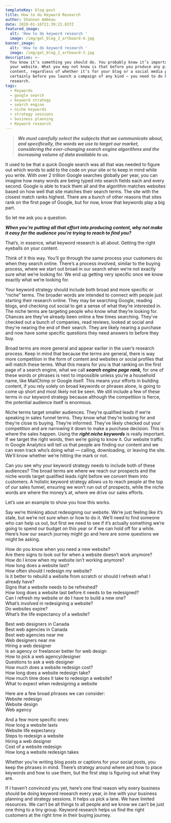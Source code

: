 ```yaml
---
templateKey: blog-post
title: How to do Keyword Research
author: Shannon Ambeau
date: 2020-01-16T21:39:21.837Z
featured_image:
  alt: 'How to do keyword research '
  image: /img/gel_blog_2_artboard-4.jpg
banner_image:
  alt: 'How to do keyword research '
  image: /img/gel_blog_2_artboard-3.jpg
description: >-
  You know it’s something you should do. You probably know it’s important for
  your website. What you may not know is that before you produce any piece of
  content, regardless of whether it’s for your blog or a social media post and
  certainly before you launch a campaign of any kind — you need to do keyword
  research.
tags:
  - Keywords
  - google search
  - keyword strategy
  - search engine
  - niche keywords
  - strategy sessions
  - business planning
  - Keyword research
---
```

> _**We must carefully select the subjects that we communicate about, and specifically, the words we use to target our market, considering the ever-changing search engine algorithms and the increasing volume of data available to us.**_

It used to be that a quick Google search was all that was needed to figure out which words to add to the code on your site or to keep in mind while you write. With over 2 trillion Google searches globally per year, you can imagine how many words are being typed into search fields each and every second. Google is able to track them all and the algorithm matches websites based on how well that site matches their search terms. The site with the closest match ranks highest. There are a bunch of other reasons that sites rank on the first page of Google, but for now, know that keywords play a big part.

So let me ask you a question. 

**_When you’re putting all that effort into producing content, why not make it easy for the audience you’re trying to reach to find you?_** 

That’s, in essence, what keyword research is all about. Getting the right eyeballs on your content. 

Think of it this way. You’ll go through the same process your customers do when they search online. There’s a process involved, similar to the buying process, where we start out broad in our search when we’re not exactly sure what we’re looking for. We end up getting very specific once we know exactly what we’re looking for.



Your keyword strategy should include both broad and more specific or “niche” terms. The broader words are intended to connect with people just starting their research online. They may be searching Google, reading blogs, and checking out social to get a sense of what they’re interested in. The niche terms are targeting people who know what they’re looking for. Chances are they’ve already been online a few times searching. They’ve checked out a bunch of companies, read reviews, looked at social and they're nearing the end of their search. They are likely nearing a purchase and now have some specific questions they need answers to before they buy. 



Broad terms are more general and appear earlier in the user’s research process. Keep in mind that because the terms are general, there is way more competition in the form of content and websites or social profiles that will match these terms. What this means for you is that ranking on the first page of a search engine, what we call **_search engine page rank,_**  for one of these words or phrases is next to impossible unless you’re a household name, like MailChimp or Google itself. This means your efforts in building content, if you rely solely on broad keywords or phrases alone, is going to come up short and most likely not be seen. We still include a few of these terms in our keyword strategy because although the competition is fierce, the potential audience itself is enormous. 



Niche terms target smaller audiences. They’re qualified leads if we’re speaking in sales funnel terms. They know what they’re looking for and they’re close to buying. They’re informed. They’ve likely checked out your competition and are narrowing it down to make a purchase decision. This is where the sales happen. Using the **_right niche keywords_** is really important. If we target the right words, then we’re going to know it. Our website traffic in Google Analytics will tell us that people are finding our content and we can even track who’s doing what — calling, downloading, or leaving the site. We’ll know whether we’re hitting the mark or not.  



Can you see why your keyword strategy needs to include both of these audiences? The broad terms are where we reach our prospects and the niche words target qualified leads right before we convert them into customers. A holistic keyword strategy allows us to reach people at the top of our sales funnel, ensuring we won’t run out of prospects, while the niche words are where the money’s at, where we drive our sales efforts.



Let’s use an example to show you how this works. 



Say we’re thinking about redesigning our website. We’re just feeling like it’s stale, but we’re not sure when or how to do it. We’ll need to find someone who can help us out, but first we need to see if it’s actually something we’re going to spend our budget on this year or if we can hold off for a while. Here’s how our search journey might go and here are some questions we might be asking. 

How do you know when you need a new website?\
Are there signs to look out for when a website doesn’t work anymore?\
How do I know when my website isn’t working anymore?\
How long does a website last?\
How often should I redesign my website?\
Is it better to rebuild a website from scratch or should I refresh what I already have?\
Signs that a website needs to be refreshed?\
How long does a website last before it needs to be redesigned?\
Can I refresh my website or do I have to build a new one?\
What’s involved in redesigning a website?\
Do websites expire?\
What’s the life expectancy of a website?

Best web designers in Canada\
Best web agencies in Canada\
Best web agencies near me\
Web designers near me\
Hiring a web designer\
Is an agency or freelancer better for web design\
How to pick a web agency/designer\
Questions to ask a web designer\
How much does a website redesign cost?\
How long does a website redesign take?\
How much time does it take to redesign a website?\
What to expect when redesigning a website

Here are a few broad phrases we can consider: \
Website redesign\
Website design\
Web agency

And a few more specific ones:\
How long a website lasts\
Website life expectancy\
Steps to redesign a website\
Hiring a web designer\
Cost of a website redesign\
How long a website redesign takes



Whether you’re writing blog posts or captions for your social posts, you keep the phrases in mind. There’s strategy around where and how to place keywords and how to use them, but the first step is figuring out what they are. 



If I haven’t convinced you yet, here’s one final reason why every business should be doing keyword research every year, in line with your business planning and strategy sessions. It helps us pick a lane. We have limited resources. We can’t be all things to all people and we know we can’t be just one thing to a tiny group. Keyword research helps us find the right customers at the right time in their buying journey.
